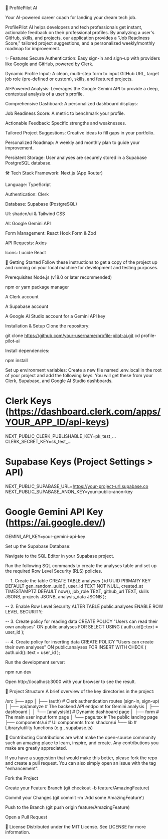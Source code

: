 🚀 ProfilePilot AI

Your AI-powered career coach for landing your dream tech job.

ProfilePilot AI helps developers and tech professionals get instant, actionable feedback on their professional profiles. By analyzing a user's GitHub, skills, and projects, our application provides a "Job Readiness Score," tailored project suggestions, and a personalized weekly/monthly roadmap for improvement.

✨ Features
Secure Authentication: Easy sign-in and sign-up with providers like Google and GitHub, powered by Clerk.

Dynamic Profile Input: A clean, multi-step form to input GitHub URL, target job role (pre-defined or custom), skills, and featured projects.

AI-Powered Analysis: Leverages the Google Gemini API to provide a deep, contextual analysis of a user's profile.

Comprehensive Dashboard: A personalized dashboard displays:

Job Readiness Score: A metric to benchmark your profile.

Actionable Feedback: Specific strengths and weaknesses.

Tailored Project Suggestions: Creative ideas to fill gaps in your portfolio.

Personalized Roadmap: A weekly and monthly plan to guide your improvement.

Persistent Storage: User analyses are securely stored in a Supabase PostgreSQL database.

🛠️ Tech Stack
Framework: Next.js (App Router)

Language: TypeScript

Authentication: Clerk

Database: Supabase (PostgreSQL)

UI: shadcn/ui & Tailwind CSS

AI: Google Gemini API

Form Management: React Hook Form & Zod

API Requests: Axios

Icons: Lucide React

🏁 Getting Started
Follow these instructions to get a copy of the project up and running on your local machine for development and testing purposes.

Prerequisites
Node.js (v18.0 or later recommended)

npm or yarn package manager

A Clerk account

A Supabase account

A Google AI Studio account for a Gemini API key

Installation & Setup
Clone the repository:

git clone https://github.com/your-username/profile-pilot-ai.git
cd profile-pilot-ai

Install dependencies:

npm install

Set up environment variables:
Create a new file named .env.local in the root of your project and add the following keys. You will get these from your Clerk, Supabase, and Google AI Studio dashboards.

# Clerk Keys (https://dashboard.clerk.com/apps/YOUR_APP_ID/api-keys)
NEXT_PUBLIC_CLERK_PUBLISHABLE_KEY=pk_test_...
CLERK_SECRET_KEY=sk_test_...

# Supabase Keys (Project Settings > API)
NEXT_PUBLIC_SUPABASE_URL=https://your-project-url.supabase.co
NEXT_PUBLIC_SUPABASE_ANON_KEY=your-public-anon-key

# Google Gemini API Key (https://ai.google.dev/)
GEMINI_API_KEY=your-gemini-api-key

Set up the Supabase Database:

Navigate to the SQL Editor in your Supabase project.

Run the following SQL commands to create the analyses table and set up the required Row Level Security (RLS) policies.

-- 1. Create the table
CREATE TABLE analyses (
  id UUID PRIMARY KEY DEFAULT gen_random_uuid(),
  user_id TEXT NOT NULL,
  created_at TIMESTAMPTZ DEFAULT now(),
  job_role TEXT,
  github_url TEXT,
  skills JSONB,
  projects JSONB,
  analysis_data JSONB
);

-- 2. Enable Row Level Security
ALTER TABLE public.analyses ENABLE ROW LEVEL SECURITY;

-- 3. Create policy for reading data
CREATE POLICY "Users can read their own analyses"
ON public.analyses FOR SELECT
USING ( auth.uid()::text = user_id );

-- 4. Create policy for inserting data
CREATE POLICY "Users can create their own analyses"
ON public.analyses FOR INSERT
WITH CHECK ( auth.uid()::text = user_id );

Run the development server:

npm run dev

Open http://localhost:3000 with your browser to see the result.

📂 Project Structure
A brief overview of the key directories in the project:

/src
├── app
│   ├── (auth)          # Clerk authentication routes (sign-in, sign-up)
│   ├── api/analyze     # The backend API endpoint for Gemini analysis
│   ├── dashboard
│   │   └── [analysisId]  # Dynamic dashboard page
│   ├── form            # The main user input form page
│   └── page.tsx        # The public landing page
├── components/ui       # UI components from shadcn/ui
└── lib                 # Library/utility functions (e.g., supabase.ts)

🤝 Contributing
Contributions are what make the open-source community such an amazing place to learn, inspire, and create. Any contributions you make are greatly appreciated.

If you have a suggestion that would make this better, please fork the repo and create a pull request. You can also simply open an issue with the tag "enhancement".

Fork the Project

Create your Feature Branch (git checkout -b feature/AmazingFeature)

Commit your Changes (git commit -m 'Add some AmazingFeature')

Push to the Branch (git push origin feature/AmazingFeature)

Open a Pull Request

📜 License
Distributed under the MIT License. See LICENSE for more information.
